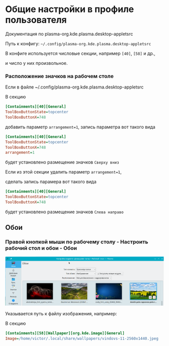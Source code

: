 # Общие настройки в профиле пользователя

Документация по plasma-org.kde.plasma.desktop-appletsrc

Путь к конфигу: `~/.config/plasma-org.kde.plasma.desktop-appletsrc`

В конфиге используется числовые секции, например `[40]`, `[58]` и др.,

и число у них произвольное.

### Расположение значков на рабочем столе

Если в файле ~/.config/plasma-org.kde.plasma.desktop-appletsrc

В секцию

```ini
[Containments][40][General]
ToolBoxButtonState=topcenter
ToolBoxButtonX=748
```

добавить параметр `arrangement=1`, запись параметра вот такого вида

```ini
[Containments][40][General]
ToolBoxButtonState=topcenter
ToolBoxButtonX=748
arrangement=1
```

будет установлено размещение значков `Сверху вниз`

Если из этой секции удалить параметр `arrangement=1`,

сделать запись парамера вот такого вида


```ini
[Containments][40][General]
ToolBoxButtonState=topcenter
ToolBoxButtonX=748
```

будет установлено размещение значков `Слева направо`

## Обои

### Правой кнопкой мыши по рабочему столу - Настроить рабочий стол и обои - Обои

![""](../img/20230731_144037.png "")

Указывается путь к файлу изображения, например:

В секцию

```ini
[Containments][58][Wallpaper][org.kde.image][General]
Image=/home/victor/.local/share/wallpapers/vindovs-11-2560x1440.jpeg
```

